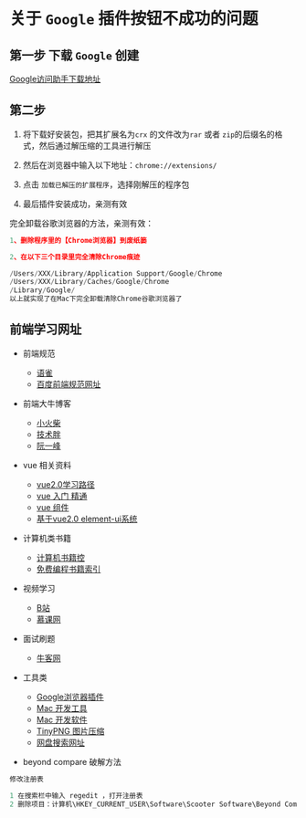 # 关于 `Google` 插件按钮不成功的问题

## 第一步 下载 `Google` 创建

[Google访问助手下载地址](http://chromecj.com/productivity/2018-12/1695/download.html)

## 第二步

1. 将下载好安装包，把其扩展名为`crx` 的文件改为`rar` 或者 `zip`的后缀名的格式，然后通过解压缩的工具进行解压

2. 然后在浏览器中输入以下地址：`chrome://extensions/`

3. 点击 `加载已解压的扩展程序`，选择刚解压的程序包

4. 最后插件安装成功，亲测有效

完全卸载谷歌浏览器的方法，亲测有效：

```js
1、删除程序里的【Chrome浏览器】到废纸篓

2、在以下三个目录里完全清除Chrome痕迹

/Users/XXX/Library/Application Support/Google/Chrome
/Users/XXX/Library/Caches/Google/Chrome
/Library/Google/
以上就实现了在Mac下完全卸载清除Chrome谷歌浏览器了
```

## 前端学习网址

- 前端规范
  - [语雀](https://www.yuque.com/fe9/basic/stiqe2)
  - [百度前端规范网址](https://www.bookstack.cn/read/ecomfe-spec/package.md)

- 前端大牛博客
  - [小火柴](https://xiaohuochai.site/)
  - [技术胖](https://jspang.com/)
  - [阮一峰](http://www.ruanyifeng.com/home.html)

- vue 相关资料
  - [vue2.0学习路径](https://zhuanlan.zhihu.com/p/23134551)
  - [vue 入门 精通](https://www.w3cplus.com/blog/vue)
  - [vue 组件](https://vuejsexamples.com/)
  - [基于vue2.0 element-ui系统](https://mgbq.github.io/vue-permission/#/dashboard/dashboard)

- 计算机类书籍
  - [计算机书籍控](http://bestcbooks.com/B002IIE01M/)
  - [免费编程书籍索引](https://github.com/qdlaoyao/free-programming-books-zh_CN)

- 视频学习
  - [B站](https://www.bilibili.com/)
  - [慕课网](https://www.imooc.com/)

- 面试刷题
  - [牛客网](https://www.nowcoder.com/)

- 工具类
  - [Google浏览器插件](http://chromecj.com/)
  - [Mac 开发工具](https://xclient.info/?t=471015245ab2744d6156411d5d92cffba996ad2d)
  - [Mac 开发软件](https://www.macdu.org/)
  - [TinyPNG 图片压缩](https://tinypng.com/)
  - [网盘搜索网址](http://www.daysou.com/)
  
 - beyond compare 破解方法
 
 ```js
 修改注册表

1 在搜索栏中输入 regedit ，打开注册表
2 删除项目：计算机\HKEY_CURRENT_USER\Software\Scooter Software\Beyond Compare 4\CacheId
 
 ```




